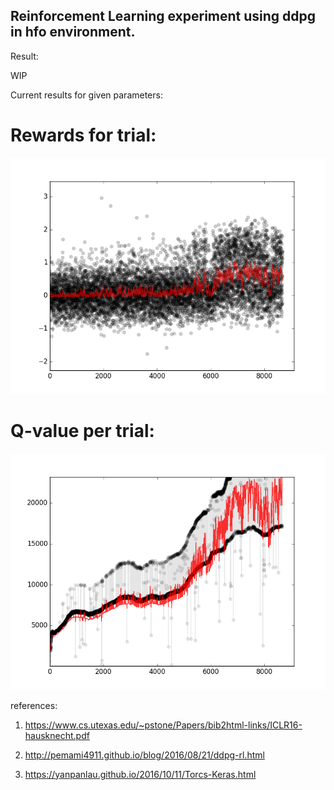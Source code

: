 ## Reinforcement Learning experiment using ddpg in hfo environment.

Result:

WIP

Current results for given parameters:

# Rewards for trial:

![Rewards per trial](./Results/figure_1-3.png)

# Q-value per trial:
![Q_value per trial](./Results/figure_1-2.png)


references:

1. https://www.cs.utexas.edu/~pstone/Papers/bib2html-links/ICLR16-hausknecht.pdf

2. http://pemami4911.github.io/blog/2016/08/21/ddpg-rl.html

3. https://yanpanlau.github.io/2016/10/11/Torcs-Keras.html
